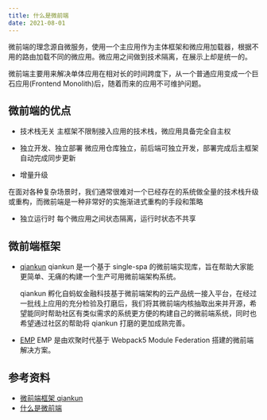 ```yaml
---
title: 什么是微前端
date: 2021-08-01
---
```


微前端的理念源自微服务，使用一个主应用作为主体框架和微应用加载器，根据不用的路由加载不同的微应用。微应用之间做到技术隔离，在展示上却是统一的。

微前端主要用来解决单体应用在相对长的时间跨度下，从一个普通应用变成一个巨石应用(Frontend Monolith)后，随着而来的应用不可维护问题。

<!-- more -->

## 微前端的优点

- 技术栈无关
  主框架不限制接入应用的技术栈，微应用具备完全自主权

- 独立开发、独立部署
  微应用仓库独立，前后端可独立开发，部署完成后主框架自动完成同步更新

- 增量升级

在面对各种复杂场景时，我们通常很难对一个已经存在的系统做全量的技术栈升级或重构，而微前端是一种非常好的实施渐进式重构的手段和策略

- 独立运行时
  每个微应用之间状态隔离，运行时状态不共享

## 微前端框架

- [qiankun](https://qiankun.umijs.org/zh/guide)
  qiankun 是一个基于 single-spa 的微前端实现库，旨在帮助大家能更简单、无痛的构建一个生产可用微前端架构系统。

  qiankun 孵化自蚂蚁金融科技基于微前端架构的云产品统一接入平台，在经过一批线上应用的充分检验及打磨后，我们将其微前端内核抽取出来并开源，希望能同时帮助社区有类似需求的系统更方便的构建自己的微前端系统，同时也希望通过社区的帮助将 qiankun 打磨的更加成熟完善。

- [EMP](https://github.com/efoxTeam/emp/blob/main/README-zh_CN.md)
  EMP 是由欢聚时代基于 Webpack5 Module Federation 搭建的微前端解决方案。

## 参考资料

- [微前端框架 qiankun](https://qiankun.umijs.org/zh)
- [什么是微前端](https://qiankun.umijs.org/zh/guide)
